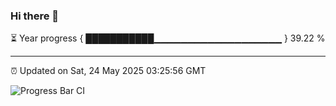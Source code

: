 ### Hi there 👋

⏳ Year progress { ███████████▁▁▁▁▁▁▁▁▁▁▁▁▁▁▁▁▁▁▁ } 39.22 %

---

⏰ Updated on Sat, 24 May 2025 03:25:56 GMT

![Progress Bar CI](https://github.com/IshwaranRudhara/GIT-ACTION/workflows/Progress%20Bar%20CI/badge.svg)
